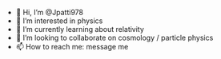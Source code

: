 - 👋 Hi, I’m @Jpatti978
- 👀 I’m interested in physics 
- 🌱 I’m currently learning about relativity 
- 💞️ I’m looking to collaborate on cosmology / particle physics  
- 📫 How to reach me: message me

<!---
Jpatti978/Jpatti978 is a ✨ special ✨ repository because its `README.md` (this file) appears on your GitHub profile.
You can click the Preview link to take a look at your changes.
--->
